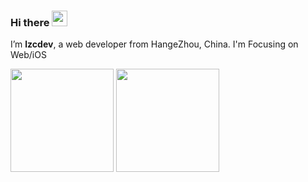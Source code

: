
### Hi there <img src="https://media.giphy.com/media/hvRJCLFzcasrR4ia7z/giphy.gif" width="25px">


I’m **lzcdev**, a web developer from HangeZhou, China. I'm Focusing on Web/iOS

<!-- ![Most Used Languages](https://github-readme-stats-sigma-five.vercel.app/api/top-langs?username=lzcdev&theme=tokyonight) ![Evan's github stats](https://github-readme-stats.vercel.app/api?username=lzcdev&theme=tokyonight&show_icons=true&hide=contribs&count_private=true)
 -->
<img src="https://github-readme-stats.vercel.app/api?username=lzcdev&theme=tokyonight&show_icons=true&hide=contribs&count_private=true" height=165 /> <img src="https://github-readme-stats-sigma-five.vercel.app/api/top-langs?username=lzcdev&layout=compact&theme=tokyonight" height=165 />



